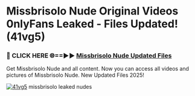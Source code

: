 # Missbrisolo Nude Original Videos 0nlyFans Leaked - Files Updated! (41vg5)

<h3>🔴 CLICK HERE 🌐==►► <a href="https://tinyurl.com/4mcuefdz" rel="nofollow">Missbrisolo Nude Updated Files</a></h3>

Get Missbrisolo Nude and all content. Now you can access all videos and pictures of Missbrisolo Nude. New Updated Files 2025!

[![41vg5](https://i.imgur.com/StAQSOY.gif)](https://tinyurl.com/4mcuefdz)
missbrisolo leaked nudes